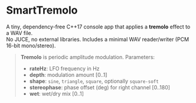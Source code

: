 # SmartTremolo

A tiny, dependency-free C++17 console app that applies a **tremolo** effect to a WAV file.  
No JUCE, no external libraries. Includes a minimal WAV reader/writer (PCM 16-bit mono/stereo).

> **Tremolo** is periodic amplitude modulation. Parameters:
> - **rateHz**: LFO frequency in Hz
> - **depth**: modulation amount [0..1]
> - **shape**: `sine`, `triangle`, `square`, optionally `square-soft`
> - **stereophase**: phase offset (deg) for right channel [0..180]
> - **wet**: wet/dry mix [0..1]
